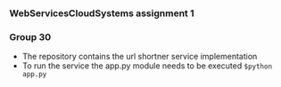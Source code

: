### WebServicesCloudSystems assignment 1
### Group 30
- The repository contains the url shortner service implementation
- To run the service the app.py module needs to be executed 
`$python app.py`
